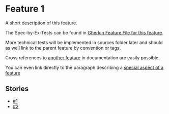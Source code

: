 # Feature 1

A short description of this feature.

The Spec-by-Ex-Tests can be found in [Gherkin Feature File for this feature](feature-1.feature).

More technical tests will be implemented in sources folder later and should as well link to the parent feature by convention or tags.

Cross references to [another feature](./feature-2.md) in documentation are easily possible.

You can even link directly to the paragraph describing a [special aspect of a feature](./feature-2.md#special-aspect-paragraph)

## Stories

* [#1](scenarioo/scenarioo-spec-by-example#1)
* [#2](https://github.com/scenarioo/scenarioo-spec-by-example/issues/2)
